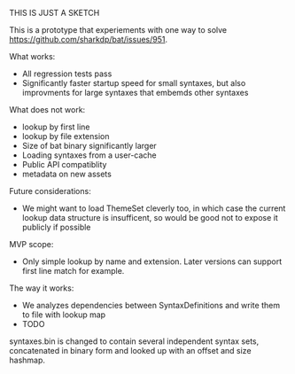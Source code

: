 THIS IS JUST A SKETCH


This is a prototype that experiements with one way to solve https://github.com/sharkdp/bat/issues/951.

What works:
* All regression tests pass
* Significantly faster startup speed for small syntaxes, but also improvments for large syntaxes that embemds other syntaxes

What does not work:
* lookup by first line
* lookup by file extension
* Size of bat binary significantly larger
* Loading syntaxes from a user-cache
* Public API compatiblity
* metadata on new assets


Future considerations:
* We might want to load ThemeSet cleverly too, in which case the current lookup data structure is insufficent, so would be good not to expose it publicly if possible

MVP scope:
* Only simple lookup by name and extension. Later versions can support first line match for example.

The way it works:
* We analyzes dependencies between SyntaxDefinitions and write them to file with lookup map
* TODO

syntaxes.bin is changed to contain several independent syntax sets, concatenated in binary form and looked up with an offset and size hashmap.
